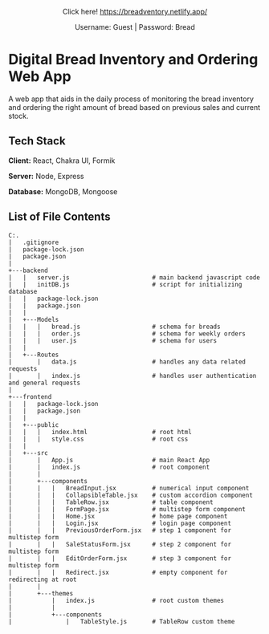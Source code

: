 <p align="center">
 Click here!
 <a href="https://breadventory.netlify.app/">https://breadventory.netlify.app/</a>
</p>
<p align="center">
 Username: Guest | Password: Bread
</p>


# Digital Bread Inventory and Ordering Web App

A web app that aids in the daily process of monitoring the bread inventory and ordering the right amount of bread based on previous sales and current stock.




## Tech Stack

**Client:** React, Chakra UI, Formik

**Server:** Node, Express

**Database:** MongoDB, Mongoose


## List of File Contents

```
C:.
|   .gitignore
|   package-lock.json
|   package.json
|
+---backend
|   |   server.js                       # main backend javascript code
|   |   initDB.js                       # script for initializing database
|   |   package-lock.json
|   |   package.json
|   |
|   +---Models
|   |   |   bread.js                    # schema for breads
|   |   |   order.js                    # schema for weekly orders
|   |   |   user.js                     # schema for users
|   |
|   +---Routes
|       |   data.js                     # handles any data related requests
|       |   index.js                    # handles user authentication and general requests
|
+---frontend
|   |   package-lock.json
|   |   package.json
|   |
|   +---public
|   |   |   index.html                  # root html
|   |   |   style.css                   # root css
|   |
|   +---src
|       |   App.js                      # main React App
|       |   index.js                    # root component
|       |
|       +---components
|       |   |   BreadInput.jsx          # numerical input component 
|       |   |   CollapsibleTable.jsx    # custom accordion component
|       |   |   TableRow.jsx            # table component
|       |   |   FormPage.jsx            # multistep form component
|       |   |   Home.jsx                # home page component
|       |   |   Login.jsx               # login page component
|       |   |   PreviousOrderForm.jsx   # step 1 component for multistep form
|       |   |   SaleStatusForm.jsx      # step 2 component for multistep form
|       |   |   EditOrderForm.jsx       # step 3 component for multistep form
|       |   |   Redirect.jsx            # empty component for redirecting at root
|       |
|       +---themes
|           |   index.js                # root custom themes
|           |
|           +---components
|               |   TableStyle.js       # TableRow custom theme

```
